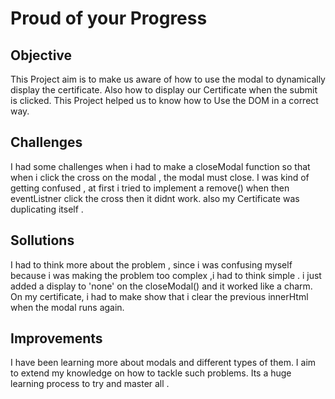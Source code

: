 # Proud of your Progress

## Objective

This Project aim is to make us aware of how to use the modal to dynamically display the certificate. Also how to display our Certificate when the submit is clicked. This Project helped us to know how to Use the DOM in a correct way.

## Challenges 

I had some challenges when i had to make a closeModal function so that when i click the cross on the modal , the modal must close. I was kind of getting confused , at first i tried to implement a remove() when then eventListner click the cross then it didnt work. also my Certificate was duplicating itself .

## Sollutions

I had to think more about the problem , since i was confusing myself because i was making the problem too complex ,i had to think simple . i just added a display to 'none' on the closeModal() and it worked like a charm. On my certificate, i had to make show that i clear the previous innerHtml when the modal runs again.

## Improvements

I have been learning more about modals and different types of them. I aim to extend my knowledge on how to tackle such problems. Its a huge learning process to try and master all .

